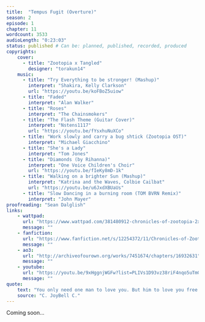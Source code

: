 ```yaml
---
title:  "Tempus Fugit (Overture)"
season: 2
episode: 1
chapter: 11
wordcount: 3533
audioLength: "0:23:03"
status: published # Can be: planned, published, recorded, produced
copyrights:
    cover:
      - title: "Zootopia x Tangled"
        designer: "torakun14"
    music:
      - title: "Try Everything to be stronger! (Mashup)"
        interpret: "Shakira, Kelly Clarkson"
        url: "https://youtu.be/koFBoZ5uiow"
      - title: "Faded"
        interpret: "Alan Walker"
      - title: "Roses"
        interpret: "The Chainsmokers"
      - title: "The Flash Theme (Guitar Cover)"
        interpret: "Nstens1117"
        url: "https://youtu.be/fYsxhuNuXCo"
      - title: "Work slowly and carry a bug shtick (Zootopia OST)"
        interpret: "Michael Giacchino"
      - title: "She's a Lady"
        interpret: "Tom Jones"
      - title: "Diamonds (by Rihanna)"
        interpret: "One Voice Children's Choir"
        url: "https://youtu.be/fIeKy8mD-1k"
      - title: "Walking on a brighter Sun (Mashup)"
        interpret: "Katrina and the Waves, Colbie Cailbat"
        url: "https://youtu.be/u6JxdXBUaUs"
      - title: "Slow Dancing in a burning room (TOM BVRN Remix)"
        interpret: "John Mayer"
proofreading: "Sean Dalglish"
links:
    - wattpad:
      url: "https://www.wattpad.com/381480912-chronicles-of-zootopia-2x01-tempus-fugit-overture"
      message: ""
    - fanfiction:
      url: "https://www.fanfiction.net/s/12254372/11/Chronicles-of-Zootopia"
      message: ""
    - ao3:
      url: "http://archiveofourown.org/works/7451674/chapters/16932631"
      message: ""
    - youtube:
      url: "https://youtu.be/9xHggnjWGFw?list=PLIVs1D93vz38riF4nqo5uTmGpoU1yWeko"
      message: ""
quote:
    text: "You only need one man to love you. But him to love you free like a wildfire, crazy like the moon, always like tomorrow, sudden like an inhale and overcoming like the tides. Only one man and all of this."
    source: "C. JoyBell C."
---
```

Coming soon...